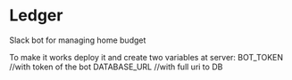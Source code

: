 # Ledger
Slack bot for managing home budget

To make it works deploy it and create two variables at server:
BOT_TOKEN //with token of the bot
DATABASE_URL //with full uri to DB
